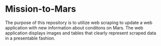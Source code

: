 # Mission-to-Mars
The purpose of this repository is to utilize web scraping to update a web application with new information about conditons on Mars. The web application displays images and tables that clearly represent scraped data in a presentable fashion. 
